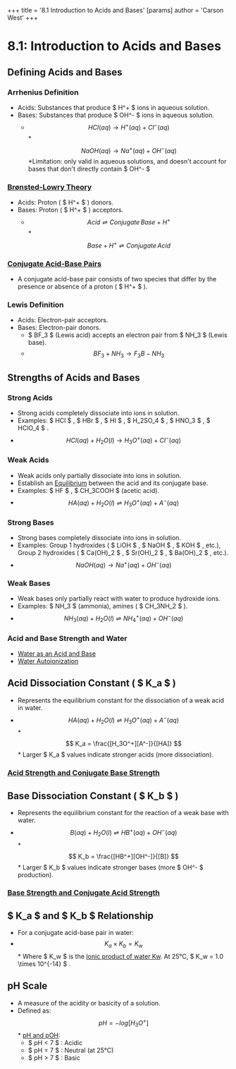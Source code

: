 +++
 title = '8.1 Introduction to Acids and Bases'
[params]
	author = 'Carson West'
+++
# 8.1: Introduction to Acids and Bases

## Defining Acids and Bases

### Arrhenius Definition
*   Acids: Substances that produce  $ H^+ $  ions in aqueous solution.
*   Bases: Substances that produce  $ OH^- $  ions in aqueous solution.
    *    $$ HCl(aq) \rightarrow H^+(aq) + Cl^-(aq) $$      *    $$ NaOH(aq) \rightarrow Na^+(aq) + OH^-(aq) $$  *Limitation: only valid in aqueous solutions, and doesn't account for bases that don't directly contain  $ OH^- $ 

### [Brønsted-Lowry Theory](./../brønsted-lowry-theory/)
*   Acids: Proton ( $ H^+ $ ) donors.
*   Bases: Proton ( $ H^+ $ ) acceptors.
    *    $$ Acid \rightleftharpoons Conjugate\,Base + H^+ $$      *    $$ Base + H^+ \rightleftharpoons Conjugate\,Acid $$  
### [Conjugate Acid-Base Pairs](./../conjugate-acid-base-pairs/)
* A conjugate acid-base pair consists of two species that differ by the presence or absence of a proton ( $ H^+ $ ).

### Lewis Definition
*   Acids: Electron-pair acceptors.
*   Bases: Electron-pair donors.
    *    $ BF_3 $  (Lewis acid) accepts an electron pair from  $ NH_3 $  (Lewis base).
    *    $$ BF_3 + NH_3 \rightarrow F_3B-NH_3 $$  
## Strengths of Acids and Bases

### Strong Acids
*   Strong acids completely dissociate into ions in solution.
*   Examples:  $ HCl $ ,  $ HBr $ ,  $ HI $ ,  $ H_2SO_4 $ ,  $ HNO_3 $ ,  $ HClO_4 $ .
*    $$ HCl(aq) + H_2O(l) \rightarrow H_3O^+(aq) + Cl^-(aq) $$  
### Weak Acids
*   Weak acids only partially dissociate into ions in solution.
*   Establish an [Equilibrium](./../equilibrium/) between the acid and its conjugate base.
*   Examples:  $ HF $ ,  $ CH_3COOH $  (acetic acid).
*    $$ HA(aq) + H_2O(l) \rightleftharpoons H_3O^+(aq) + A^-(aq) $$  
### Strong Bases
*   Strong bases completely dissociate into ions in solution.
*   Examples: Group 1 hydroxides ( $ LiOH $ ,  $ NaOH $ ,  $ KOH $ , etc.), Group 2 hydroxides ( $ Ca(OH)_2 $ ,  $ Sr(OH)_2 $ ,  $ Ba(OH)_2 $ , etc.).
*    $$ NaOH(aq) \rightarrow Na^+(aq) + OH^-(aq) $$  
### Weak Bases
*   Weak bases only partially react with water to produce hydroxide ions.
*   Examples:  $ NH_3 $  (ammonia), amines ( $ CH_3NH_2 $ ).
*    $$ NH_3(aq) + H_2O(l) \rightleftharpoons NH_4^+(aq) + OH^-(aq) $$  
### Acid and Base Strength and Water
* [Water as an Acid and Base](./../water-as-an-acid-and-base/)
* [Water Autoionization](./../water-autoionization/)

## Acid Dissociation Constant ( $ K_a $ )

*   Represents the equilibrium constant for the dissociation of a weak acid in water.
*    $$ HA(aq) + H_2O(l) \rightleftharpoons H_3O^+(aq) + A^-(aq) $$  *    $$ K_a = \frac{[H_3O^+][A^-]}{[HA]} $$  *   Larger  $ K_a $  values indicate stronger acids (more dissociation).

### [Acid Strength and Conjugate Base Strength](./../acid-strength-and-conjugate-base-strength/)

## Base Dissociation Constant ( $ K_b $ )

*   Represents the equilibrium constant for the reaction of a weak base with water.
*    $$ B(aq) + H_2O(l) \rightleftharpoons HB^+(aq) + OH^-(aq) $$  *    $$ K_b = \frac{[HB^+][OH^-]}{[B]} $$  *   Larger  $ K_b $  values indicate stronger bases (more  $ OH^- $  production).

### [Base Strength and Conjugate Acid Strength](./../base-strength-and-conjugate-acid-strength/)

##  $ K_a $  and  $ K_b $  Relationship

*   For a conjugate acid-base pair in water:
*    $$ K_a \times K_b = K_w $$  *   Where  $ K_w $  is the [Ionic product of water Kw](./../ionic-product-of-water-kw/). At 25°C,  $ K_w = 1.0 \times 10^{-14} $ .

## pH Scale

*   A measure of the acidity or basicity of a solution.
*   Defined as:  $$ pH = -log[H_3O^+] $$  *   [pH and pOH](./../ph-and-poh/):
    *    $ pH < 7 $ : Acidic
    *    $ pH = 7 $ : Neutral (at 25°C)
    *    $ pH > 7 $ : Basic
